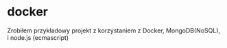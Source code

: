 # docker
Zrobiłem przykładowy projekt z korzystaniem z Docker, MongoDB(NoSQL), i node.js (ecmascript)
